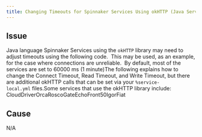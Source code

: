 ```yaml
---
title: Changing Timeouts for Spinnaker Services Using okHTTP (Java Services)
---
```


## Issue
Java language Spinnaker Services using the ```okHTTP``` library may need to adjust timeouts using the following code.  This may be used, as an example, for the case where connections are unreliable.  By default, most of the services are set to 60000 ms (1 minute)The following explains how to change the Connect Timeout, Read Timeout, and Write Timeout, but there are additional okHTTP calls that can be set via your ```%service-local.yml``` files.Some services that use the okHTTP library include:
CloudDriverOrcaRoscoGateEchoFront50IgorFiat

## Cause
N/A

